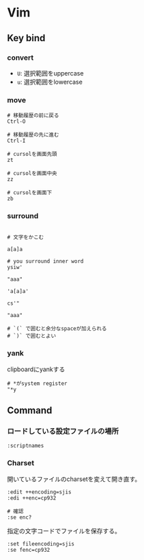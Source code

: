 # Vim

## Key bind 

### convert

* `U`: 選択範囲をuppercase
* `u`: 選択範囲をlowercase

### move
```
# 移動履歴の前に戻る
Ctrl-O

# 移動履歴の先に進む
Ctrl-I

# cursolを画面先頭
zt

# cursolを画面中央
zz

# cursolを画面下
zb
```

### surround

```

# 文字をかこむ

a[a]a

# you surround inner word
ysiw'

"aaa"

'a[a]a'

cs'"

"aaa"

# `(` で囲むと余分なspaceが加えられる
# `)` で囲むとよい
```
### yank

clipboardにyankする

```
# *がsystem register
"*y
```
## Command

### ロードしている設定ファイルの場所

```
:scriptnames
```

### Charset

開いているファイルのcharsetを変えて開き直す。
```
:edit ++encoding=sjis
:edi ++enc=cp932

# 確認
:se enc?
```

指定の文字コードでファイルを保存する。

```
:set fileencoding=sjis
:se fenc=cp932
```


